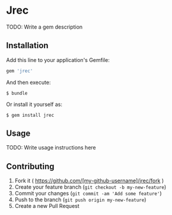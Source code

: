 # Jrec

TODO: Write a gem description

## Installation

Add this line to your application's Gemfile:

```ruby
gem 'jrec'
```

And then execute:

    $ bundle

Or install it yourself as:

    $ gem install jrec

## Usage

TODO: Write usage instructions here

## Contributing

1. Fork it ( https://github.com/[my-github-username]/jrec/fork )
2. Create your feature branch (`git checkout -b my-new-feature`)
3. Commit your changes (`git commit -am 'Add some feature'`)
4. Push to the branch (`git push origin my-new-feature`)
5. Create a new Pull Request
